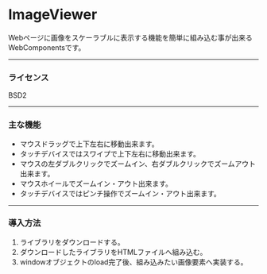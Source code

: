 # ImageViewer
Webページに画像をスケーラブルに表示する機能を簡単に組み込む事が出来るWebComponentsです。

------------

### ライセンス

BSD2

------------

### 主な機能

- マウスドラッグで上下左右に移動出来ます。
- タッチデバイスではスワイプで上下左右に移動出来ます。
- マウスの左ダブルクリックでズームイン、右ダブルクリックでズームアウト出来ます。
- マウスホイールでズームイン・アウト出来ます。
- タッチデバイスではピンチ操作でズームイン・アウト出来ます。

------------

### 導入方法

1. ライブラリをダウンロードする。
2. ダウンロードしたライブラリをHTMLファイルへ組み込む。
3. windowオブジェクトのload完了後、組み込みたい画像要素へ実装する。
